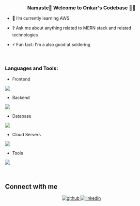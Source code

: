 
### <div align="center">Namaste🙏 Welcome to Onkar's Codebase 👨‍💻</div>  
  

- 🔭 I’m currently learning AWS  
  

- ❓ Ask me about anything related to MERN stack and related technologies  
  

- ⚡ Fun fact: I'm a also good at soldering.  
  

<br/>  

<h3 align="left">Languages and Tools:</h3>


- Frontend
<p align="left">
  <a href="https://skillicons.dev">
    <img src="https://skillicons.dev/icons?i=react,js,css,html,redux,gatsby,nextjs,jest,graphql" />
  </a>
</p>

- Backend
<p align="left">
  <a href="https://skillicons.dev">
    <img src="https://skillicons.dev/icons?i=nodejs,express,nestjs" />
  </a>
</p>

- Database
<p align="left">
  <a href="https://skillicons.dev">
    <img src="https://skillicons.dev/icons?i=mongodb,postgresql" />
  </a>
</p>

- Cloud Servers
<p align="left">
  <a href="https://skillicons.dev">
    <img src="https://skillicons.dev/icons?i=aws,firebase" />
  </a>
</p>

- Tools
<p align="left">
  <a href="https://skillicons.dev">
    <img src="https://skillicons.dev/icons?i=git,github,bitbucket,figma,xd,idea,vscode,postman" />
  </a>
</p>

<br/>  


## Connect with me  
<div align="center">
<a href="https://github.com/https://github.com/OnkarGhone" target="_blank">
<img src=https://img.shields.io/badge/github-%2324292e.svg?&style=for-the-badge&logo=github&logoColor=white alt=github style="margin-bottom: 5px;" />
</a>
<a href="https://linkedin.com/in/https://www.linkedin.com/in/onkar-ghone-846a7b125/" target="_blank">
<img src=https://img.shields.io/badge/linkedin-%231E77B5.svg?&style=for-the-badge&logo=linkedin&logoColor=white alt=linkedin style="margin-bottom: 5px;" />
</a>  
</div>  
  
